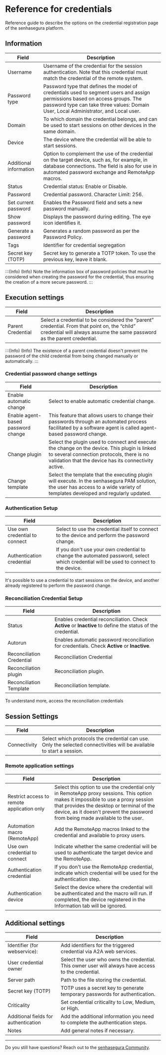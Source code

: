 # Reference for credentials

Reference guide to describe the options on the credential registration page of the senhasegura platform.

## Information

| Field | Description |
| --- | --- |
| Username | Username of the credential for the session authentication. Note that this credential must match the credential of the remote system. |
| Password type | Password type that defines the model of credentials used to segment users and assign permissions based on access groups. The password type can take three values: Domain User, Local Administrator, and Local user. |
| Domain | To which domain the credential belongs, and can be used to start sessions on other devices in the same domain. |
| Device | The device where the credential will be able to start sessions. |
| Additional information | Option to complement the use of the credential on the target device, such as, for example, in database connections. The field is also for use in automated password exchange and RemoteApp macros. |
| Status | Credential status: Enable or Disable. |
| Password | Credential password. Character Limit: 256. |
| Set current password | Enables the Password field and sets a new password manually. |
| Show password | Displays the password during editing. The eye icon identifies it. |
| Generate a password | Generates a random password as per the Password Policy. |
| Tags | Identifier for credential segregation |
| Secret key (TOTP) | Secret key to generate a TOTP token. To use the previous key, leave it blank. |

:::(Info) (Info)
Note the information box of password policies that must be considered when creating the password for the credential, thus ensuring the creation of a more secure password.
:::

## Execution settings

| Field | Description |
| --- | --- |
| Parent Credential | Select a credential to be considered the “parent” credential. From that point on, the “child” credential will always assume the same password as the parent credential. |

:::(Info) (Info)
The existence of a parent credential doesn't prevent the password of the child credential from being changed manually or automatically.
:::

### Credential password change settings

| Field | Description |
| --- | --- |
| Enable automatic change | Select to enable automatic credential change. |
| Enable agent-based password change | This feature that allows users to change their passwords through an automated process facilitated by a software agent is called agent-based password change. |
| Change plugin | Select the plugin used to connect and execute the change on the device. This plugin is linked to several connection protocols, there is no validation that the device has its connectivity active. |
| Change template | Select the template that the executing plugin will execute. In the senhasegura PAM solution, the user has access to a wide variety of templates developed and regularly updated. |

### Authentication Setup

| Field | Description |
| --- | --- |
| Use own credential to connect | Select to use the credential itself to connect to the device and perform the password change. |
| Authentication credential | If you don't use your own credential to change the automated password, select which credential will be used to connect to the device. |

It's possible to use a credential to start sessions on the device, and another already registered to perform the password change.

### Reconciliation Credential Setup

| Field | Description |
| --- | --- |
| Status | Enables credential reconciliation. Check **Active** or **Inactive** to define the status of the credential. |
| Autorun | Enables automatic password reconciliation for credentials. Check **Active** or **Inactive**. |
| Reconciliation Credential | Reconciliation Credential |
| Reconciliation plugin | Reconciliation plugin. |
| Reconciliation Template | Reconciliation template. |

To understand more, access the reconciliation credentials

## Session Settings

| Field | Description |
| --- | --- |
| Connectivity | Select which protocols the credential can use. Only the selected connectivities will be available to start a session. |

### Remote application settings

| Field | Description |
| --- | --- |
| Restrict access to remote application only | Select this option to use the credential only in RemoteApp proxy sessions. This option makes it impossible to use a proxy session that provides the desktop or terminal of the device, as it doesn't prevent the password from being made available to the user. |
| Automation macro (RemoteApp) | Add the RemoteApp macros linked to the credential and available to proxy users. |
| Use own credential to connect | Indicate whether the same credential will be used to authenticate the target device and the RemoteApp. |
| Authentication credential | If you don't use the RemoteApp credential, indicate which credential will be used for the authentication step. |
| Authentication device | Select the device where the credential will be authenticated and the macro will run. If completed, the device registered in the Information tab will be ignored. |

## Additional settings

| Field | Description |
| --- | --- |
| Identifier (for webservice): | Add identifiers for the triggered credential via A2A web services. |
| User credential owner | Select the user who owns the credential. This owner user will always have access to the credential. |
| Server path | Path to the file storing the credential. |
| Secret key (TOTP) | TOTP uses a secret key to generate temporary passwords for authentication. |
| Criticality | Set credential criticality to Low, Medium, or High. |
| Additional fields for authentication | Add the additional information you need to complete the authentication steps. |
| Notes | Add general notes if necessary. |

***

Do you still have questions? Reach out to the [senhasegura Community](https://community.senhasegura.io/).
